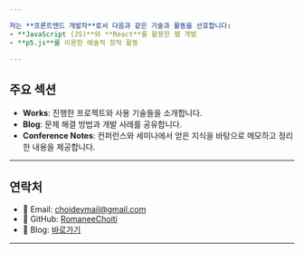 ```yaml
---

저는 **프론트엔드 개발자**로서 다음과 같은 기술과 활동을 선호합니다:
- **JavaScript (JS)**와 **React**를 활용한 웹 개발
- **p5.js**를 이용한 예술적 창작 활동

---
```


## 주요 섹션
- **Works**: 진행한 프로젝트와 사용 기술들을 소개합니다.
- **Blog**: 문제 해결 방법과 개발 사례를 공유합니다.
- **Conference Notes**: 컨퍼런스와 세미나에서 얻은 지식을 바탕으로 메모하고 정리한 내용을 제공합니다.

---

## 연락처
- 📧 Email: [choidevmail@gmail.com](mailto:choidevmail@gmail.com)
- 🐙 GitHub: [RomaneeChoiti](https://github.com/RomaneeChoiti)
- 📝 Blog: [바로가기](https://romaneechoiti.github.io/Choidev.github.io)

---
